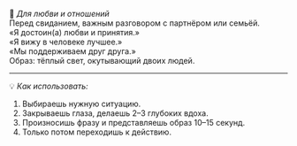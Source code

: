 💖 *Для любви и отношений*  
Перед свиданием, важным разговором с партнёром или семьёй.  
 «Я достоин\(а\) любви и принятия.»  
 «Я вижу в человеке лучшее.»  
 «Мы поддерживаем друг друга.»  
Образ: тёплый свет, окутывающий двоих людей.  

-------------------------------------------------------------

💡 *Как использовать:*

1. Выбираешь нужную ситуацию.
2. Закрываешь глаза, делаешь 2–3 глубоких вдоха.
3. Произносишь фразу и представляешь образ 10–15 секунд.
4. Только потом переходишь к действию.